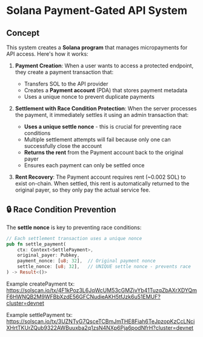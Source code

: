 # Solana Payment-Gated API System

## Concept

This system creates a **Solana program** that manages micropayments for API access. Here's how it works:

1. **Payment Creation**: When a user wants to access a protected endpoint, they create a payment transaction that:
   - Transfers SOL to the API provider
   - Creates a **Payment account** (PDA) that stores payment metadata
   - Uses a unique nonce to prevent duplicate payments

2. **Settlement with Race Condition Protection**: When the server processes the payment, it immediately settles it using an admin transaction that:
   - **Uses a unique settle nonce** - this is crucial for preventing race conditions
   - Multiple settlement attempts will fail because only one can successfully close the account
   - **Returns the rent** from the Payment account back to the original payer
   - Ensures each payment can only be settled once

3. **Rent Recovery**: The Payment account requires rent (~0.002 SOL) to exist on-chain. When settled, this rent is automatically returned to the original payer, so they only pay the actual service fee.

## 🔒 Race Condition Prevention

The **settle nonce** is key to preventing race conditions:

```rust
// Each settlement transaction uses a unique nonce
pub fn settle_payment(
    ctx: Context<SettlePayment>,
    original_payer: Pubkey,
    payment_nonce: [u8; 32],  // Original payment nonce
    settle_nonce: [u8; 32],   // UNIQUE settle nonce - prevents race
) -> Result<()>
```

Example createPayment tx: https://solscan.io/tx/4F1kPoz3L6JqWcUM53cGMZjvYb41TuzqZbAXrXDYQmF6HWNQB2M9WFBbXzdE56GFCNudieAKH5tfJzk6u51EMUF?cluster=devnet

Example settlePayment tx: https://solscan.io/tx/3UZNTyG7QsceTCBmJmTHE8Fiah6TeJpzopKzCcLNciXHrtTKUrZQub9322AWBuuxba2q1zsN4NXp6Pja6podNfrH?cluster=devnet
